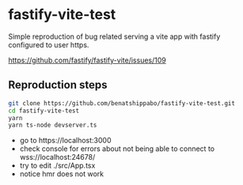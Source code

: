 # fastify-vite-test

Simple reproduction of bug related serving a vite app with fastify configured to user https.

https://github.com/fastify/fastify-vite/issues/109

## Reproduction steps

```sh
git clone https://github.com/benatshippabo/fastify-vite-test.git
cd fastify-vite-test
yarn
yarn ts-node devserver.ts
```

- go to https://localhost:3000
- check console for errors about not being able to connect to wss://localhost:24678/
- try to edit ./src/App.tsx
- notice hmr does not work
